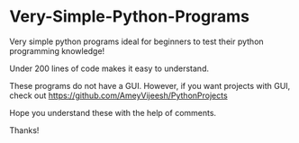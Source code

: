 # Very-Simple-Python-Programs

Very simple python programs ideal for beginners to test their python programming knowledge!

Under 200 lines of code makes it easy to understand. 

These programs do not have a GUI. However, if you want projects with GUI, check out https://github.com/AmeyVijeesh/PythonProjects

Hope you understand these with the help of comments.

Thanks!

